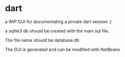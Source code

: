 # dart
a WIP GUI for documentating a private dart session :) 

a sqlite3 db should be created with the main.sql file. 

The file name should be database.db

The GUI is generated and can be modified with NetBeans